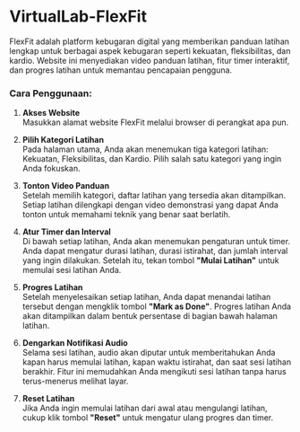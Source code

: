 # VirtualLab-FlexFit

FlexFit adalah platform kebugaran digital yang memberikan panduan latihan lengkap untuk berbagai aspek kebugaran seperti kekuatan, fleksibilitas, dan kardio. Website ini menyediakan video panduan latihan, fitur timer interaktif, dan progres latihan untuk memantau pencapaian pengguna.

### Cara Penggunaan:

1. **Akses Website**  
   Masukkan alamat website FlexFit melalui browser di perangkat apa pun.

2. **Pilih Kategori Latihan**  
   Pada halaman utama, Anda akan menemukan tiga kategori latihan: Kekuatan, Fleksibilitas, dan Kardio. Pilih salah satu kategori yang ingin Anda fokuskan.

3. **Tonton Video Panduan**  
   Setelah memilih kategori, daftar latihan yang tersedia akan ditampilkan. Setiap latihan dilengkapi dengan video demonstrasi yang dapat Anda tonton untuk memahami teknik yang benar saat berlatih.

4. **Atur Timer dan Interval**  
   Di bawah setiap latihan, Anda akan menemukan pengaturan untuk timer. Anda dapat mengatur durasi latihan, durasi istirahat, dan jumlah interval yang ingin dilakukan. Setelah itu, tekan tombol **"Mulai Latihan"** untuk memulai sesi latihan Anda.

5. **Progres Latihan**  
   Setelah menyelesaikan setiap latihan, Anda dapat menandai latihan tersebut dengan mengklik tombol **"Mark as Done"**. Progres latihan Anda akan ditampilkan dalam bentuk persentase di bagian bawah halaman latihan.

6. **Dengarkan Notifikasi Audio**  
   Selama sesi latihan, audio akan diputar untuk memberitahukan Anda kapan harus memulai latihan, kapan waktu istirahat, dan saat sesi latihan berakhir. Fitur ini memudahkan Anda mengikuti sesi latihan tanpa harus terus-menerus melihat layar.

7. **Reset Latihan**  
   Jika Anda ingin memulai latihan dari awal atau mengulangi latihan, cukup klik tombol **"Reset"** untuk mengatur ulang progres dan timer.
